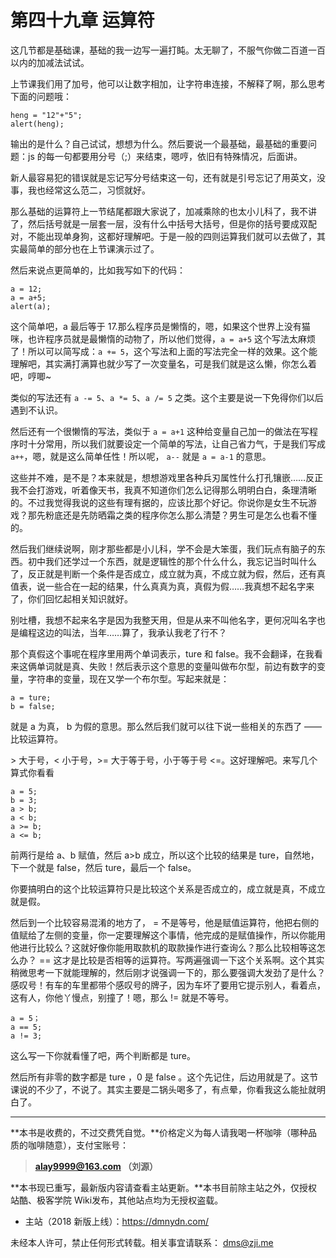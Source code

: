 第四十九章 运算符
===

这几节都是基础课，基础的我一边写一遍打盹。太无聊了，不服气你做二百道一百以内的加减法试试。

上节课我们用了加号，他可以让数字相加，让字符串连接，不解释了啊，那么思考下面的问题哦：

```
heng = "12"+"5";
alert(heng);
```

输出的是什么？自己试试，想想为什么。然后要说一个最基础，最基础的重要问题：js 的每一句都要用分号（;）来结束，嗯哼，依旧有特殊情况，后面讲。

新人最容易犯的错误就是忘记写分号结束这一句，还有就是引号忘记了用英文，没事，我也经常这么范二，习惯就好。

那么基础的运算符上一节结尾都跟大家说了，加减乘除的也太小儿科了，我不讲了，然后括号就是一层套一层，没有什么中括号大括号，但是你的括号要成双配对，不能出现单身狗，这都好理解吧。于是一般的四则运算我们就可以去做了，其实最简单的部分也在上节课演示过了。

然后来说点更简单的，比如我写如下的代码：

```
a = 12;
a = a+5;
alert(a);
```

这个简单吧，a 最后等于 17.那么程序员是懒惰的，嗯，如果这个世界上没有猫咪，也许程序员就是最懒惰的动物了，所以他们觉得，`a = a+5` 这个写法太麻烦了！所以可以简写成：`a += 5`，这个写法和上面的写法完全一样的效果。这个能理解吧，其实满打满算也就少写了一次变量名，可是我们就是这么懒，你怎么着吧，哼唧~

类似的写法还有 `a -= 5`、`a *= 5`、`a /= 5` 之类。这个主要是说一下免得你们以后遇到不认识。

然后还有一个很懒惰的写法，类似于 `a = a+1` 这种给变量自己加一的做法在写程序时十分常用，所以我们就要设定一个简单的写法，让自己省力气，于是我们写成 `a++`，嗯，就是这么简单任性！所以呢， `a--` 就是 `a = a-1` 的意思。

这些并不难，是不是？本来就是，想想游戏里各种兵刃属性什么打孔镶嵌……反正我不会打游戏，听着像天书，我真不知道你们怎么记得那么明明白白，条理清晰的。不过我觉得我说的这些有理有据的，应该比那个好记。你说你是女生不玩游戏？那先粉底还是先防晒霜之类的程序你怎么那么清楚？男生可是怎么也看不懂的。

然后我们继续说啊，刚才那些都是小儿科，学不会是大笨蛋，我们玩点有脑子的东西。初中我们还学过一个东西，就是逻辑性的那个什么什么，我忘记当时叫什么了，反正就是判断一个条件是否成立，成立就为真，不成立就为假，然后，还有真值表，说一些合在一起的结果，什么真真为真，真假为假……我真想不起名字来了，你们回忆起相关知识就好。

别吐槽，我想不起来名字是因为我整天用，但是从来不叫他名字，更何况叫名字也是编程这边的叫法，当年……算了，我承认我老了行不？

那个真假这个事呢在程序里用两个单词表示，ture 和 false。我不会翻译，在我看来这俩单词就是真、失败！然后表示这个意思的变量叫做布尔型，前边有数字的变量，字符串的变量，现在又学一个布尔型。写起来就是：

```
a = ture;
b = false;
```

就是 a 为真， b 为假的意思。那么然后我们就可以往下说一些相关的东西了 —— 比较运算符。

\> 大于号，< 小于号，>= 大于等于号，小于等于号 <=。这好理解吧。来写几个算式你看看

```
a = 5;
b = 3;
a > b;
a < b;
a >= b;
a <= b;
```

前两行是给 a、b 赋值，然后 a>b 成立，所以这个比较的结果是 ture，自然地，下一个就是 false，然后 ture，最后一个 false。

你要搞明白的这个比较运算符只是比较这个关系是否成立的，成立就是真，不成立就是假。

然后到一个比较容易混淆的地方了， = 不是等号，他是赋值运算符，他把右侧的值赋给了左侧的变量，你一定要理解这个事情，他完成的是赋值操作，所以你能用他进行比较么？这就好像你能用取款机的取款操作进行查询么？那么比较相等这怎么办？ == 这才是比较是否相等的运算符。写两遍强调一下这个关系啊。这个其实稍微思考一下就能理解的，然后刚才说强调一下的，那么要强调大发劲了是什么？感叹号！有车的车里都带个感叹号的牌子，因为车坏了要用它提示别人，看着点，这有人，你他丫慢点，别撞了！嗯，那么 != 就是不等号。

```
a = 5；
a == 5;
a != 3;
```

这么写一下你就看懂了吧，两个判断都是 ture。

然后所有非零的数字都是 ture ，0 是 false 。这个先记住，后边用就是了。这节课说的不少了，不说了。其实主要是二锅头喝多了，有点晕，你看我这么能扯就明白了。

---

**本书是收费的，不过交费凭自觉。**价格定义为每人请我喝一杯咖啡（哪种品质的咖啡随意），支付宝账号：

> **alay9999@163.com  （刘源）**

**本书现已重写，最新版内容请查看主站更新。**本书目前除主站之外，仅授权站酷、极客学院 Wiki发布，其他站点均为无授权盗载。

* 主站（2018 新版上线）：https://dmnydn.com/

未经本人许可，禁止任何形式转载。相关事宜请联系： dms@zji.me